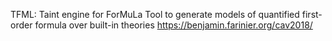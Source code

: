 TFML: Taint engine for ForMuLa
Tool to generate models of quantified first-order formula over built-in theories
https://benjamin.farinier.org/cav2018/